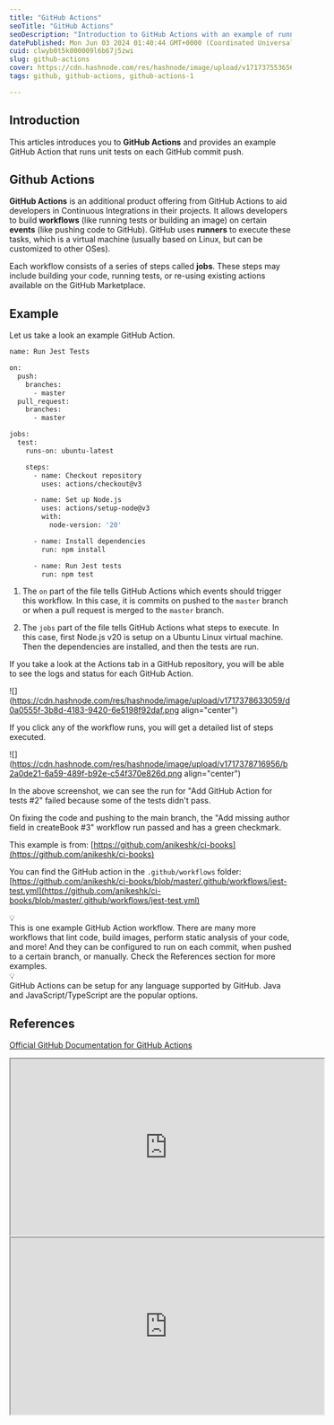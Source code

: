 ```yaml
---
title: "GitHub Actions"
seoTitle: "GitHub Actions"
seoDescription: "Introduction to GitHub Actions with an example of running unit tests on commit pushes"
datePublished: Mon Jun 03 2024 01:40:44 GMT+0000 (Coordinated Universal Time)
cuid: clwyb0t5k000009l6b67j5zwi
slug: github-actions
cover: https://cdn.hashnode.com/res/hashnode/image/upload/v1717375536563/2b253be2-26d4-4457-bc72-ffbd2737efde.png
tags: github, github-actions, github-actions-1

---
```


## Introduction

This articles introduces you to **GitHub Actions** and provides an example GitHub Action that runs unit tests on each GitHub commit push.

## Github Actions

**GitHub Actions** is an additional product offering from GitHub Actions to aid developers in Continuous Integrations in their projects. It allows developers to build **workflows** (like running tests or building an image) on certain **events** (like pushing code to GitHub). GitHub uses **runners** to execute these tasks, which is a virtual machine (usually based on Linux, but can be customized to other OSes).

Each workflow consists of a series of steps called **jobs**. These steps may include building your code, running tests, or re-using existing actions available on the GitHub Marketplace.

## Example

Let us take a look an example GitHub Action.

```bash
name: Run Jest Tests

on:
  push:
    branches:
      - master
  pull_request:
    branches:
      - master

jobs:
  test:
    runs-on: ubuntu-latest

    steps:
      - name: Checkout repository
        uses: actions/checkout@v3

      - name: Set up Node.js
        uses: actions/setup-node@v3
        with:
          node-version: '20'

      - name: Install dependencies
        run: npm install

      - name: Run Jest tests
        run: npm test
```

1. The `on` part of the file tells GitHub Actions which events should trigger this workflow. In this case, it is commits on pushed to the `master` branch or when a pull request is merged to the `master` branch.
    
2. The `jobs` part of the file tells GitHub Actions what steps to execute. In this case, first Node.js v20 is setup on a Ubuntu Linux virtual machine. Then the dependencies are installed, and then the tests are run.
    

If you take a look at the Actions tab in a GitHub repository, you will be able to see the logs and status for each GitHub Action.

![](https://cdn.hashnode.com/res/hashnode/image/upload/v1717378633059/d0a0555f-3b8d-4183-9420-6e5198f92daf.png align="center")

If you click any of the workflow runs, you will get a detailed list of steps executed.

![](https://cdn.hashnode.com/res/hashnode/image/upload/v1717378716956/b2a0de21-6a59-489f-b92e-c54f370e826d.png align="center")

In the above screenshot, we can see the run for "Add GitHub Action for tests #2" failed because some of the tests didn't pass.

On fixing the code and pushing to the main branch, the "Add missing author field in createBook #3" workflow run passed and has a green checkmark.

This example is from: [https://github.com/anikeshk/ci-books](https://github.com/anikeshk/ci-books)

You can find the GitHub action in the `.github/workflows` folder: [https://github.com/anikeshk/ci-books/blob/master/.github/workflows/jest-test.yml](https://github.com/anikeshk/ci-books/blob/master/.github/workflows/jest-test.yml)

<div data-node-type="callout">
<div data-node-type="callout-emoji">💡</div>
<div data-node-type="callout-text">This is one example GitHub Action workflow. There are many more workflows that lint code, build images, perform static analysis of your code, and more! And they can be configured to run on each commit, when pushed to a certain branch, or manually. Check the References section for more examples. </div>
</div>

 <div data-node-type="callout">
<div data-node-type="callout-emoji">💡</div>
<div data-node-type="callout-text">GitHub Actions can be setup for any language supported by GitHub. Java and JavaScript/TypeScript are the popular options.</div>
</div>

## References

[Official GitHub Documentation for GitHub Actions](https://docs.github.com/en/actions)

<iframe width="560" height="315" src="https://www.youtube.com/embed/eB0nUzAI7M8?si=0MnVD1AWnJSRQQQO"></iframe>

<iframe width="560" height="315" src="https://www.youtube.com/embed/yfBtjLxn_6k?si=8VQoCuG9vNsrFTtB"></iframe>
